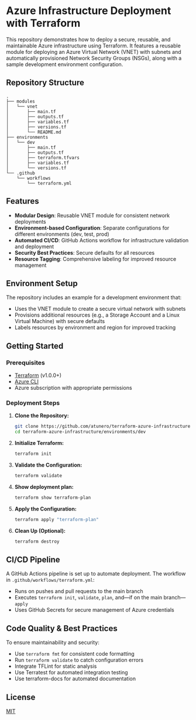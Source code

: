 # Azure Infrastructure Deployment with Terraform

This repository demonstrates how to deploy a secure, reusable, and maintainable Azure infrastructure using Terraform. It features a reusable module for deploying an Azure Virtual Network (VNET) with subnets and automatically provisioned Network Security Groups (NSGs), along with a sample development environment configuration.

## Repository Structure

```
.
├── modules
│   └── vnet
│       ├── main.tf
│       ├── outputs.tf
│       ├── variables.tf
│       ├── versions.tf
│       └── README.md
├── environments
│   └── dev
│       ├── main.tf
│       ├── outputs.tf
│       ├── terraform.tfvars
│       ├── variables.tf
│       └── versions.tf
└── .github
    └── workflows
        └── terraform.yml
```

## Features

- **Modular Design**: Reusable VNET module for consistent network deployments
- **Environment-based Configuration**: Separate configurations for different environments (dev, test, prod)
- **Automated CI/CD**: GitHub Actions workflow for infrastructure validation and deployment
- **Security Best Practices**: Secure defaults for all resources
- **Resource Tagging**: Comprehensive labeling for improved resource management

## Environment Setup

The repository includes an example for a development environment that:

- Uses the VNET module to create a secure virtual network with subnets
- Provisions additional resources (e.g., a Storage Account and a Linux Virtual Machine) with secure defaults
- Labels resources by environment and region for improved tracking

## Getting Started

### Prerequisites

- [Terraform](https://www.terraform.io/downloads.html) (v1.0.0+)
- [Azure CLI](https://docs.microsoft.com/en-us/cli/azure/install-azure-cli)
- Azure subscription with appropriate permissions

### Deployment Steps

1. **Clone the Repository:**
   ```bash
   git clone https://github.com/atunero/terraform-azure-infrastructure.git
   cd terraform-azure-infrastructure/environments/dev
   ```

2. **Initialize Terraform:**
   ```bash
   terraform init
   ```

3. **Validate the Configuration:**
   ```bash
   terraform validate
   ```

4. **Show deployment plan:**
   ```bash
   terraform show terraform-plan
   ```

5. **Apply the Configuration:**
   ```bash
   terraform apply "terraform-plan"
   ```

6. **Clean Up (Optional):**
   ```bash
   terraform destroy
   ```

## CI/CD Pipeline

A GitHub Actions pipeline is set up to automate deployment. The workflow in `.github/workflows/terraform.yml`:

- Runs on pushes and pull requests to the main branch
- Executes `terraform init`, `validate`, `plan`, and—if on the main branch—`apply`
- Uses GitHub Secrets for secure management of Azure credentials

## Code Quality & Best Practices

To ensure maintainability and security:

- Use `terraform fmt` for consistent code formatting
- Run `terraform validate` to catch configuration errors
- Integrate TFLint for static analysis
- Use Terratest for automated integration testing
- Use terraform-docs for automated documentation

## License

[MIT](LICENSE)
